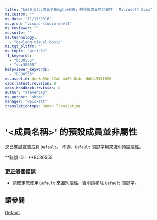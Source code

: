 ```yaml
---
title: "&#39;&lt;成員名稱&gt;&#39; 的預設成員並非屬性 | Microsoft Docs"
ms.custom: ""
ms.date: "11/17/2016"
ms.prod: "visual-studio-dev14"
ms.reviewer: ""
ms.suite: ""
ms.technology: 
  - "devlang-visual-basic"
ms.tgt_pltfrm: ""
ms.topic: "article"
f1_keywords: 
  - "bc30555"
  - "vbc30555"
helpviewer_keywords: 
  - "BC30555"
ms.assetid: 4ee6a63e-22ab-4a99-8c4c-db0d4933f026
caps.latest.revision: 8
caps.handback.revision: 8
author: "stevehoag"
ms.author: "shoag"
manager: "wpickett"
translationtype: Human Translation
---
```

# &#39;&lt;成員名稱&gt;&#39; 的預設成員並非屬性
您已嘗試宣告成員 `Default`。 不過，`Default` 關鍵字用來識別預設屬性。  
  
 **錯誤 ID︰**BC30555  
  
### 更正這個錯誤  
  
-   請確定您使用 `Default` 來識別屬性，否則請移除 `Default` 關鍵字。  
  
## 請參閱  
 [Default](../../visual-basic/language-reference/modifiers/default.md)